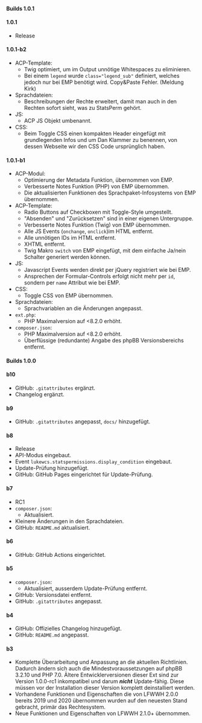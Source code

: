 #### Builds 1.0.1

#### 1.0.1
* Release

#### 1.0.1-b2
* ACP-Template:
  * Twig optimiert, um im Output unnötige Whitespaces zu eliminieren.
  * Bei einem `legend` wurde `class="legend_sub"` definiert, welches jedoch nur bei EMP benötigt wird. Copy&Paste Fehler. (Meldung Kirk)
* Sprachdateien:
  * Beschreibungen der Rechte erweitert, damit man auch in den Rechten sofort sieht, was zu StatsPerm gehört.
* JS:
  * ACP JS Objekt umbenannt.
* CSS:
  * Beim Toggle CSS einen kompakten Header eingefügt mit grundlegenden Infos und um Dan Klammer zu benennen, von dessen Webseite wir den CSS Code ursprünglich haben.

#### 1.0.1-b1
* ACP-Modul:
  * Optimierung der Metadata Funktion, übernommen von EMP.
  * Verbesserte Notes Funktion (PHP) von EMP übernommen.
  * Die aktualisierten Funktionen des Sprachpaket-Infosystems von EMP übernommen.
* ACP-Template:
  * Radio Buttons auf Checkboxen mit Toggle-Style umgestellt.
  * "Absenden" und "Zurücksetzen" sind in einer eigenen Untergruppe.
  * Verbesserte Notes Funktion (Twig) von EMP übernommen.
  * Alle JS Events (`onchange`, `onclick`)im HTML entfernt.
  * Alle unnötigen IDs im HTML entfernt.
  * XHTML entfernt.
  * Twig Makro `switch` von EMP eingefügt, mit dem einfache Ja/nein Schalter generiert werden können. 
* JS:
  * Javascript Events werden direkt per jQuery registriert wie bei EMP.
  * Ansprechen der Formular-Controls erfolgt nicht mehr per `id`, sondern per `name` Attribut wie bei EMP.
* CSS:
  * Toggle CSS von EMP übernommen.
* Sprachdateien:
  * Sprachvariablen an die Änderungen angepasst.
* `ext.php`:
  * PHP Maximalversion auf <8.2.0 erhöht.
* `composer.json`:
  * PHP Maximalversion auf <8.2.0 erhöht.
  * Überflüssige (redundante) Angabe des phpBB Versionsbereichs entfernt.

#### Builds 1.0.0

#### b10
* GitHub: `.gitattributes` ergänzt.
* Changelog ergänzt.

#### b9
* GitHub: `.gitattributes` angepasst, `docs/` hinzugefügt.

#### b8
* Release
* API-Modus eingebaut.
* Event `lukewcs.statspermissions.display_condition` eingebaut.
* Update-Prüfung hinzugefügt.
* GitHub: GitHub Pages eingerichtet für Update-Prüfung.

#### b7
* RC1
* `composer.json`:
  * Aktualisiert.
* Kleinere Änderungen in den Sprachdateien.
* GitHub: `README.md` aktualisiert.

#### b6
* GitHub: GitHub Actions eingerichtet.

#### b5
* `composer.json`: 
  * Aktualisiert, ausserdem Update-Prüfung entfernt.
* GitHub: Versionsdatei entfernt.
* GitHub: `.gitattributes` angepasst.

#### b4
* GitHub: Offizielles Changelog hinzugefügt.
* GitHub: `README.md` angepasst.

#### b3
* Komplette Überarbeitung und Anpassung an die aktuellen Richtlinien. Dadurch ändern sich auch die Mindestvoraussetzungen auf phpBB 3.2.10 und PHP 7.0. Ältere Entwicklerversionen dieser Ext sind zur Version 1.0.0-rc1 inkompatibel und darum ***nicht*** Update-fähig. Diese müssen vor der Installation dieser Version komplett deinstalliert werden.
* Vorhandene Funktionen und Eigenschaften die von LFWWH 2.0.0 bereits 2019 und 2020 übernommen wurden auf den neuesten Stand gebracht, primär das Rechtesystem.
* Neue Funktionen und Eigenschaften von LFWWH 2.1.0+ übernommen.
